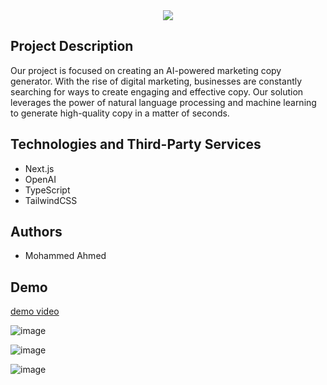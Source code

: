 <div align="center">
  <img src="https://user-images.githubusercontent.com/98729397/224547102-99313bc0-7f6e-462f-aef6-16cc64476271.png">  
</div>

## Project Description

Our project is focused on creating an AI-powered marketing copy generator. With the rise of digital marketing, businesses are constantly searching for ways to create engaging and effective copy. Our solution leverages the power of natural language processing and machine learning to generate high-quality copy in a matter of seconds.


## Technologies and Third-Party Services

- Next.js
- OpenAI
- TypeScript
- TailwindCSS

## Authors

- Mohammed Ahmed

## Demo

[demo video](https://vimeo.com/810431444)

![image](https://user-images.githubusercontent.com/77609957/226818584-e6bcacff-278e-44de-977d-bd6dbf7112be.png)

![image](https://user-images.githubusercontent.com/77609957/226818662-22a9cf9c-136d-47bb-bdd1-b53e5a1beb59.png)

![image](https://user-images.githubusercontent.com/77609957/226818886-ac689c3f-312b-4424-a9d0-49c37496cfaa.png)

